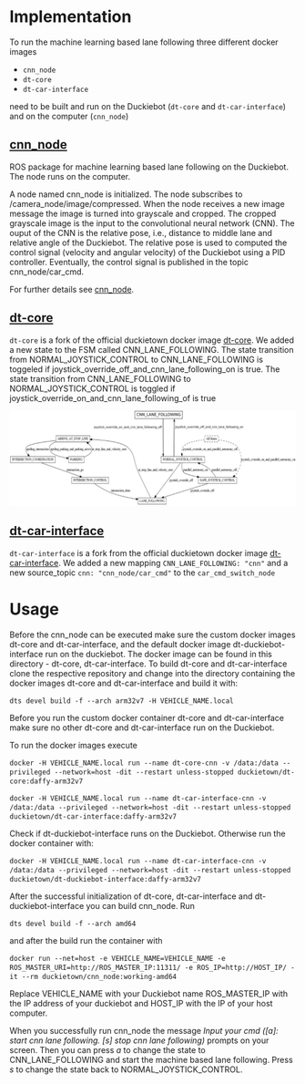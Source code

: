 # Implementation

To run the machine learning based lane following three different docker images 
* `cnn_node`
* `dt-core`
* `dt-car-interface`

need to be built and run on the Duckiebot (`dt-core` and `dt-car-interface`) and on the computer (`cnn_node`)

## [cnn_node](https://github.com/wickipedia/cnn_node/tree/2ebfec0fc5d02faf0ecca631558695980ebe4acf)
ROS package for machine learning based lane following on the Duckiebot. The node runs on the computer.

A node named cnn_node is initialized. The node subscribes to /camera_node/image/compressed. When the node receives a new image message the image is turned into grayscale and cropped. The cropped grayscale image is the input to the convolutional neural network (CNN). The ouput of the CNN is the relative pose, i.e., distance to middle lane and relative angle of the Duckiebot. The relative pose is used to computed the control signal (velocity and angular velocity) of the Duckiebot using a PID controller. Eventually, the control signal is published in the topic cnn_node/car_cmd. 

For further details see [cnn_node](https://github.com/wickipedia/cnn_node/tree/2ebfec0fc5d02faf0ecca631558695980ebe4acf).


## [dt-core](https://github.com/wickipedia/dt-core/tree/777fdb3bb02716de814f5845889d64853c7ec702)
`dt-core` is a fork of the official duckietown docker image [dt-core](https://github.com/duckietown/dt-core). We added a new state to the FSM called CNN_LANE_FOLLOWING. The state transition from NORMAL_JOYSTICK_CONTROL to CNN_LANE_FOLLOWING is toggeled if joystick_override_off_and_cnn_lane_following_on is true. The state transition from CNN_LANE_FOLLOWING to NORMAL_JOYSTICK_CONTROL is toggled if joystick_override_on_and_cnn_lane_following_of is true

![fsm_cnn](../documentation/images/fsm_cnn.png)


## [dt-car-interface](https://github.com/wickipedia/dt-car-interface/tree/b6247cecb72d954adf902c095f7cd4147235754a)
`dt-car-interface` is a fork from the official duckietown docker image [dt-car-interface](https://github.com/duckietown/dt-car-interface). We added a new mapping `CNN_LANE_FOLLOWING: "cnn"` and a new source_topic `cnn: "cnn_node/car_cmd"` to the `car_cmd_switch_node`


# Usage
Before the cnn_node can be executed make sure the custom docker images dt-core and dt-car-interface, and the default docker image dt-duckiebot-interface run on the duckiebot. The docker image can be found in this directory - dt-core, dt-car-interface. To build dt-core and dt-car-interface clone the respective repository and change into the directory containing the docker images dt-core and dt-car-interface and build it with:

```
dts devel build -f --arch arm32v7 -H VEHICLE_NAME.local
```
Before you run the custom docker container dt-core and dt-car-interface make sure no other dt-core and dt-car-interface run on the Duckiebot.

To run the docker images execute
```
docker -H VEHICLE_NAME.local run --name dt-core-cnn -v /data:/data --privileged --network=host -dit --restart unless-stopped duckietown/dt-core:daffy-arm32v7
```
```
docker -H VEHICLE_NAME.local run --name dt-car-interface-cnn -v /data:/data --privileged --network=host -dit --restart unless-stopped duckietown/dt-car-interface:daffy-arm32v7
```
Check if dt-duckiebot-interface runs on the Duckiebot. Otherwise run the docker container with:
```
docker -H VEHICLE_NAME.local run --name dt-car-interface-cnn -v /data:/data --privileged --network=host -dit --restart unless-stopped duckietown/dt-duckiebot-interface:daffy-arm32v7
```

After the successful initialization of dt-core, dt-car-interface and dt-duckiebot-interface you can build cnn_node. Run 
```
dts devel build -f --arch amd64
```
and after the build run the container with
```
docker run --net=host -e VEHICLE_NAME=VEHICLE_NAME -e ROS_MASTER_URI=http://ROS_MASTER_IP:11311/ -e ROS_IP=http://HOST_IP/ -it --rm duckietown/cnn_node:working-amd64
```
Replace VEHICLE_NAME with your Duckiebot name ROS_MASTER_IP with the IP address of your duckiebot and HOST_IP with the IP of your host computer.

When you successfully run cnn_node the message _Input your cmd ([a]: start cnn lane following. [s] stop cnn lane following)_ prompts on your screen. Then you can press _a_ to change the state to CNN_LANE_FOLLOWING and start the machine based lane following. Press _s_ to change the state back to NORMAL_JOYSTICK_CONTROL. 
